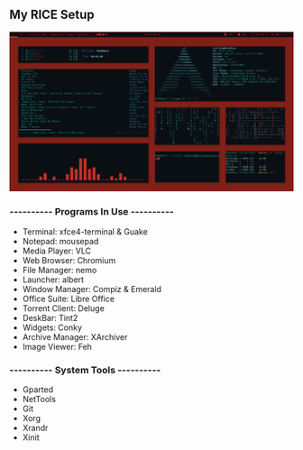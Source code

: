 ## My RICE Setup


![alt text](/IMG/screenshot3.png "Simple.")

### ---------- Programs In Use ----------

- Terminal: xfce4-terminal & Guake
- Notepad: mousepad
- Media Player: VLC
- Web Browser: Chromium
- File Manager: nemo
- Launcher: albert
- Window Manager: Compiz & Emerald
- Office Suite: Libre Office
- Torrent Client: Deluge
- DeskBar: Tint2
- Widgets: Conky
- Archive Manager: XArchiver
- Image Viewer: Feh


### ---------- System Tools ----------

- Gparted
- NetTools
- Git
- Xorg
- Xrandr
- Xinit

